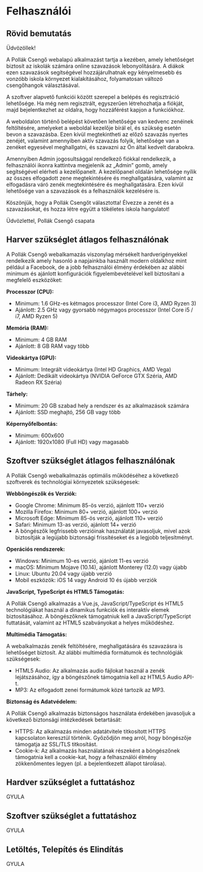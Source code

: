 # Felhasználói
## Rövid bemutatás

Üdvözöllek!

A Pollák Csengő webalapú alkalmazást tartja a kezében, amely lehetőséget biztosít az iskolák számára online szavazások lebonyolítására. A diákok ezen szavazások segítségével hozzájárulhatnak egy kényelmesebb és vonzóbb iskola környezet kialakításához, folyamatosan változó csengőhangok választásával. 

A szoftver alapvető funkciói között szerepel a belépés és regisztráció lehetősége. Ha még nem regisztrált, egyszerűen létrehozhatja a fiókját, majd bejelentkezhet az oldalra, hogy hozzáférést kapjon a funkciókhoz.

A weboldalon történő belépést követően lehetősége van kedvenc zenéinek feltöltésére, amelyeket a weboldal kezelője bírál el, és szükség esetén bevon a szavazásba. Ezen kívül megtekintheti az előző szavazás nyertes zenéjét, valamint amennyiben aktív szavazás folyik, lehetősége van a zenéket egyesével meghallgatni, és szavazni az Ön által kedvelt darabokra.

Amennyiben Admin jogosultsággal rendelkező fiókkal rendelkezik, a felhasználói ikonra kattintva megjelenik az „Admin” gomb, amely segítségével elérheti a kezelőpanelt. A kezelőpanel oldalán lehetősége nyílik az összes elfogadott zene megtekintésére és meghallgatására, valamint az elfogadásra váró zenék megtekintésére és meghallgatására. Ezen kívül lehetősége van a szavazások és a felhasználók kezelésére is.

Köszönjük, hogy a Pollák Csengőt választotta! Élvezze a zenét és a szavazásokat, és hozza létre együtt a tökéletes iskola hangulatot!

Üdvözlettel,
Pollák Csengő csapata

## Harver szükséglet átlagos felhasználónak

A Pollák Csengő webalkamazás viszonylag mérsékelt hardverigényekkel rendelkezik amely hasonló a napjainkba használt modern oldalkhoz mint például a Facebook, de a jobb felhasználói élmény érdekében az alábbi minimum és ajánlott konfigurációk figyelembevételével kell biztosítani a megfelelő eszközöket:

**Processzor (CPU):**

- Minimum: 1.6 GHz-es kétmagos processzor (Intel Core i3, AMD Ryzen 3) 
- Ajánlott: 2.5 GHz vagy gyorsabb négymagos processzor (Intel Core i5 / i7, AMD Ryzen 5)

**Memória (RAM):**

- Minimum: 4 GB RAM 
- Ajánlott: 8 GB RAM vagy több

**Videokártya (GPU):**
 
- Minimum: Integrált videokártya (Intel HD Graphics, AMD Vega) 
- Ajánlott: Dedikált videokártya (NVIDIA GeForce GTX Széria, AMD Radeon RX Széria)

**Tárhely:**

- Minimum: 20 GB szabad hely a rendszer és az alkalmazások számára 
- Ajánlott: SSD meghajtó, 256 GB vagy több

**Képernyőfelbontás:**

- Minimum: 600x600 
- Ajánlott: 1920x1080 (Full HD) vagy magasabb

## Szoftver szükséglet átlagos felhasználónak

A Pollák Csengő webalkalmazás optimális működéséhez a következő szoftverek és technológiai környezetek szükségesek:

**Webböngészők és Verziók:**

- Google Chrome: Minimum 85-ös verzió, ajánlott 110+ verzió
- Mozilla Firefox: Minimum 80+ verzió, ajánlott 100+ verzió
- Microsoft Edge: Minimum 85-ös verzió, ajánlott 110+ verzió
- Safari: Minimum 13-as verzió, ajánlott 14+ verzió
- A böngészők legfrissebb verzióinak használatát javasoljuk, mivel azok biztosítják a legújabb biztonsági frissítéseket és a legjobb teljesítményt.

**Operációs rendszerek:**

- Windows: Minimum 10-es verzió, ajánlott 11-es verzió
- macOS: Minimum Mojave (10.14), ajánlott Monterey (12.0) vagy újabb
- Linux: Ubuntu 20.04 vagy újabb verzió
- Mobil eszközök: iOS 14 vagy Android 10 és újabb verziók

**JavaScript, TypeScript és HTML5 Támogatás:**

A Pollák Csengő alkalmazás a Vue.js, JavaScript/TypeScript és HTML5 technológiákat használ a dinamikus funkciók és interaktív elemek biztosításához. A böngészőknek támogatniuk kell a JavaScript/TypeScript futtatását, valamint az HTML5 szabványokat a helyes működéshez.

**Multimédia Támogatás:**

A webalkalmazás zenék feltöltésére, meghallgatására és szavazásra is lehetőséget biztosít. Az alábbi multimédia formátumok és technológiák szükségesek:

- HTML5 Audio: Az alkalmazás audio fájlokat használ a zenék lejátszásához, így a böngészőnek támogatnia kell az HTML5 Audio API-t.
- MP3: Az elfogadott zenei formátumok közé tartozik az MP3.
  
**Biztonság és Adatvédelem:**

A Pollák Csengő alkalmazás biztonságos használata érdekében javasoljuk a következő biztonsági intézkedések betartását:

- HTTPS: Az alkalmazás minden adatátvitele titkosított HTTPS kapcsolaton keresztül történik. Győződjön meg arról, hogy böngészője támogatja az SSL/TLS titkosítást.
- Cookie-k: Az alkalmazás használatának részeként a böngészőnek támogatnia kell a cookie-kat, hogy a felhasználói élmény zökkenőmentes legyen (pl. a bejelentkezett állapot tárolása).

## Hardver szükséglet a futtatáshoz

GYULA

## Szoftver szükséglet a futtatáshoz

GYULA

## Letöltés, Telepítés és Elindítás

GYULA
